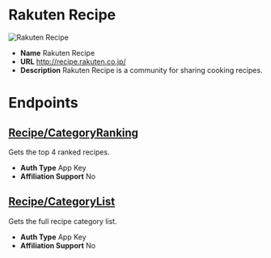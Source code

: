 # Rakuten Recipe

![Rakuten Recipe](https://media.antoniotajuelo.com/rakuten/service/logo/rakuten-recipes.png)
* **Name** Rakuten Recipe
* **URL** http://recipe.rakuten.co.jp/
* **Description** Rakuten Recipe is a community for sharing cooking recipes.

# Endpoints

## [Recipe/CategoryRanking](/RecipeCategoryRanking)
Gets the top 4 ranked recipes.
* **Auth Type** App Key
* **Affiliation Support** No

## [Recipe/CategoryList](/RecipeCategoryList)
Gets the full recipe category list.
* **Auth Type** App Key
* **Affiliation Support** No
